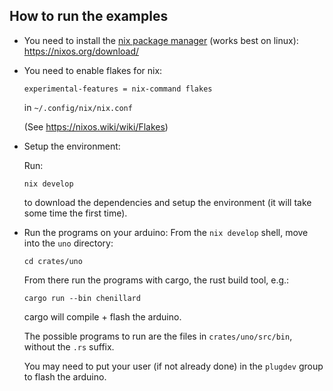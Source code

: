 ## How to run the examples

- You need to install the [nix package manager](https://nixos.org/) (works best on linux): https://nixos.org/download/

- You need to enable flakes for nix:
  ```
  experimental-features = nix-command flakes
  ```
  in `~/.config/nix/nix.conf`

  (See https://nixos.wiki/wiki/Flakes)

- Setup the environment:
  
  Run:
  ```
  nix develop
  ```
  to download the dependencies and setup the environment (it will take some time the first time).

- Run the programs on your arduino:
  From the `nix develop` shell, move into the `uno` directory:
  ```
  cd crates/uno
  ```
  From there run the programs with cargo, the rust build tool, e.g.:
  ```
  cargo run --bin chenillard
  ```
  
  cargo will compile + flash the arduino.

  The possible programs to run are the files in `crates/uno/src/bin`, without the `.rs` suffix.

  You may need to put your user (if not already done) in the `plugdev` group to flash the arduino.

